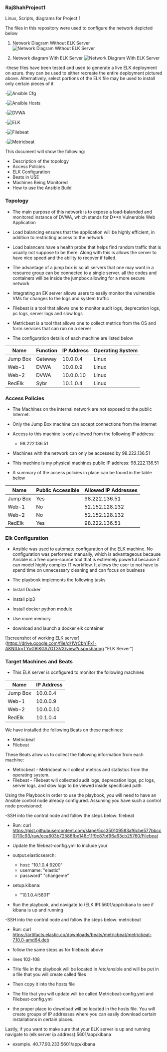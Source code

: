 ### RajShahProject1
Linux, Scripts, diagrams for Project 1

The files in this repository were used to configure the network depicted below

1. Network Diagram Without ELK Server
![Network Diagram Without ELK Server](https://github.com/rajshah0131/RajShahProject1/blob/main/Diagram/Raj%20Shah%20homework%2012.png "Network Diagram Without ELK Server")

2. Network diagram With ELK Server
![Network Diagram With ELK Server](https://github.com/rajshah0131/RajShahProject1/blob/main/Diagram/Diagram%20of%20Complete%20Network.png "Network Diagram With ELK Server")

-these files have been tested and used to generate a live ELK deployment on azure. they can be used to either recreate the entire deployment pictured above. Alternatively, select portions of the ELK file may be used to install only certain pieces of it 

 -![Ansible Cfg](https://github.com/rajshah0131/RajShahProject1/blob/main/Ansible/Ansible-CFg/Ansible-Cfg "Ansible Cfg")
 
 -![Ansible Hosts](https://github.com/rajshah0131/RajShahProject1/blob/main/Ansible/Ansible-CFg/hosts "Ansible Hosts")
 
 -![DVWA](https://github.com/rajshah0131/RajShahProject1/blob/main/Ansible/DVWA/install-DVWA.yml "DVWA")
 
 -![ELK](https://github.com/rajshah0131/RajShahProject1/blob/main/Ansible/ELK/install-ELK.yml "ELK")
 
 -![Filebeat](https://github.com/rajshah0131/RajShahProject1/blob/main/Ansible/Filebeat/filebeat-playbook.yml "filebeat")
 
 -![Metricbeat](https://github.com/rajshah0131/RajShahProject1/blob/main/Ansible/Metricbeat/metricbeat-playbook.yml "metricbeat")

This document will show the following:
- Description of the topology
- Access Policies
- ELK Configuration
 - Beats in USE
 - Machines Being Monitored
- How to use the Ansible Build

### Topology
- The main purpose of this network is to expose a load-balanded and monitored instance of DVWA, which stands for D**n Vulnerable Web Application

- Load balancing ensures that the application will be highly efficient, in addition to restricting access to the network. 
 - Load balancers have a health probe that helps find random traffic that is usually not suppose to be there. Along with this is allows the server to have nice speed and the ability to recover if failed.
 - The advantage of a jump box is so all servers that one may want in a resource group can be connected to a single server. all the codes and containers will be inside the jumpbox allowing for a more secure network
 
- Integrating an EK server allows users to easily monitor the vulnerable VMs for changes to the logs and system traffic
 - Filebeat is a tool that allows one to monitor audit logs, deprecation logs, pc logs, server logs and slow logs
 - Metricbeat is a tool that allows one to collect metrics from the OS and form services that can run on a server
 
- The configuration details of each machine are listed below

| Name      | Function | IP Address  | Operating System  |
| --------- | -------- | ----------- | ----------------- |
| Jump Box  | Gateway  | 10.0.0.4    | Linux             |
| Web-1     | DVWA     | 10.0.0.9    | Linux             |
| Web-2     | DVWA     | 10.0.0.10   | Linux             |
| RedElk    | Sybr     | 10.1.0.4    | Linux             |

### Access Policies

- The Machines on the internal network are not exposed to the public Internet.

- Only the Jump Box machine can accept connections from the internet
 - Access to this machine is only allowed from the following IP address:
   - 98.222.136.51

- Machines with the network can only be accessed by 98.222.136.51
 - This machine is my physical machines public IP address: 98.222.136.51
 
- A summary of the access policies in place can be found in the table below

| Name      | Public Accessible  | Allowed IP Addresses  |
| --------- | ------------------ | --------------------- |
| Jump Box  | Yes                | 98.222.136.51         |
| Web-1     | No                 | 52.152.128.132        |
| Web-2     | No                 | 52.152.128.132        |
| RedElk    | Yes                | 98.222.136.51         |

### Elk Configuration

- Ansible was used to automate configuration of the ELK machine. No configuration was performed manually, which is advantageous because Ansible is a free open-source tool that is extremely powerful because it can model highly complex IT workflow. It allows the user to not have to spend time on unnecessary cleaning and can focus on business

- The playbook implements the following tasks
 - Install Docker
 - Install pip3
 - Install docker python module
 - Use more memory
 - download and launch a docker elk container
 
 ![screenshot of working ELK server] (https://drive.google.com/file/d/1VrCbh1Fx1-AKNtUqrTYoGBlKGAZGT3VX/view?usp=sharing "ELK Server")
 
 ### Target Machines and Beats

- This ELK server is ocnfigured to monitor the following machines

| Name      | IP Address  |   
| --------- | ----------- | 
| Jump Box  | 10.0.0.4    | 
| Web-1     | 10.0.0.9    | 
| Web-2     | 10.0.0.10   | 
| RedElk    | 10.1.0.4    | 

We have installed the following Beats on these machines:
- Metricbeat
- Filebeat

These Beats allow us to collect the following information from each machine:
- Metricbeat - Metricbeat will collect metrics and statistics from the operating system.
- Filebeat - Filebeat will collected audit logs, deprecation logs, pc logs, server logs, and slow logs to be viewed inside specificied path

Using the Playbook
In order to use the playbook, you will need to have an Ansible control node already configured. Assuming you have such a control node provisioned: 

-SSH into the control node and follow the steps below: filebeat
 - Run: curl https://gist.githubusercontent.com/slape/5cc350109583af6cbe577bbcc0710c93/raw/eca603b72586fbe148c11f9c87bf96a63cb25760/Filebeat 
 
 - Update the filebeat-config.yml to include your 
- output.elasticsearch:
  - host: "10.1.0.4:9200"
  - username: "elastic"
  - password" "changeme"
- setup.kibana:
  - "10.1.0.4:5601"
 - Run the playbook, and navigate to (ELK IP):5601/app/kibana to see if kibana is up and running
 
 -SSH into the control node and follow the steps below: metricbeat
  - Run: curl https://artifacts.elastic.co/downloads/beats/metricbeat/metricbeat-7.10.0-amd64.deb

  - follow the same steps as for filebeats above 
   - lines 102-108
 
 - THe file in the playbook will be located in /etc/ansible and will be put in a file that you will create called files
  - Then copy it into the hosts file
 - The file that you will update will be called Metricbeat-config.yml and Filebeat-config.yml
  - the proper place to download will be located in the hosts file. You will create groups of IP addresses where you can easily download certain installations in certain places.

Lastly, if you want to make sure that your ELK server is up and running navigate to 
(elk server ip address):5601/app/kibana
- example. 40.77.90.233:5601/app/kibana
